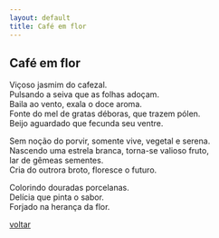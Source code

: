 ```yaml
---
layout: default
title: Café em flor
--- 
```


## Café em flor

Viçoso jasmim do cafezal.  
Pulsando a seiva que as folhas adoçam.  
Baila ao vento, exala o doce aroma.  
Fonte do mel de gratas déboras, que trazem pólen.  
Beijo aguardado que fecunda seu ventre.

Sem noção do porvir, somente vive, vegetal e serena.  
Nascendo uma estrela branca, torna-se valioso fruto,  
lar de gêmeas sementes.  
Cria do outrora broto, floresce o futuro.

Colorindo douradas porcelanas.  
Delícia que pinta o sabor.  
Forjado na herança da flor.

[voltar](./)